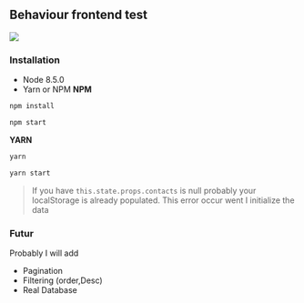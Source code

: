 ## Behaviour frontend test

![](https://screenshotscdn.firefoxusercontent.com/images/90dde4b6-6bcf-4f60-93b4-f83d58cf503a.png)

### Installation

- Node 8.5.0
- Yarn or NPM
**NPM**
```bash
npm install

npm start
```

**YARN**
```bash
yarn

yarn start
```


> If you have `this.state.props.contacts` is null probably your localStorage is already populated. This error occur went I initialize the data 

### Futur

Probably I will add

- Pagination
- Filtering (order,Desc)
- Real Database